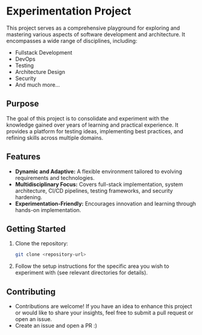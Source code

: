 # Experimentation Project

This project serves as a comprehensive playground for exploring and mastering various aspects of software development and architecture. It encompasses a wide range of disciplines, including:

- Fullstack Development
- DevOps
- Testing
- Architecture Design
- Security
- And much more...

## Purpose

The goal of this project is to consolidate and experiment with the knowledge gained over years of learning and practical experience. It provides a platform for testing ideas, implementing best practices, and refining skills across multiple domains.

## Features

- **Dynamic and Adaptive:** A flexible environment tailored to evolving requirements and technologies.
- **Multidisciplinary Focus:** Covers full-stack implementation, system architecture, CI/CD pipelines, testing frameworks, and security hardening.
- **Experimentation-Friendly:** Encourages innovation and learning through hands-on implementation.

## Getting Started

1. Clone the repository:
   ```bash
   git clone <repository-url>
   ```
2. Follow the setup instructions for the specific area you wish to experiment with (see relevant directories for details).

## Contributing

- Contributions are welcome! If you have an idea to enhance this project or would like to share your insights, feel free to submit a pull request or open an issue.
- Create an issue and open a PR :)
